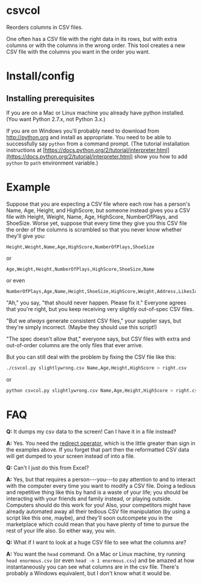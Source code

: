 # csvcol
Reorders columns in CSV files.

One often has a CSV file with the right data in its rows, but with
extra columns or with the columns in the wrong order.  This tool
creates a new CSV file with the columns you want in the order you
want.

# Install/config

## Installing prerequisites

If you are on a Mac or Linux machine you already have python
installed.  (You want Python 2.7.x, not Python 3.x.)

If you are on Windows you'll probably need to download from
http://python.org and install as appropriate.  You need to be able to
successfully say `python` from a command prompt.  (The tutorial
installation instructions at
[https://docs.python.org/2/tutorial/interpreter.html](https://docs.python.org/2/tutorial/interpreter.html)
show you how to add `python` to `path` environment variable.)

# Example

Suppose that you are expecting a CSV file where each row has a
person's Name, Age, Height, and HighScore, but someone instead gives
you a CSV file with Height, Weight, Name, Age, HighScore,
NumberOfPlays, and ShoeSize.  Worse yet, suppose that every time they
give you this CSV file the order of the columns is scrambled so that
you never know whether they'll give you:

```
Height,Weight,Name,Age,HighScore,NumberOfPlays,ShoeSize
```

or

```
Age,Weight,Height,NumberOfPlays,HighScore,ShoeSize,Name
```

or even

```
NumberOfPlays,Age,Name,Height,ShoeSize,HighScore,Weight,Address,LikesIceCream
```

"Ah," you say, "that should never happen.  Please fix it."  Everyone
agrees that you're right, but you keep receiving very slightly
out-of-spec CSV files.

"But we _always_ generate consistent CSV files," your supplier says,
but they're simply incorrect.  (Maybe they should use this script!)

"The spec doesn't allow that," everyone says, but CSV files with extra
and out-of-order columns are the only files that ever arrive.

But you can still deal with the problem by fixing the CSV file like this:

```bash
./csvcol.py slightlywrong.csv Name,Age,Height,HighScore > right.csv
```

or

```bash
python csvcol.py slightlywrong.csv Name,Age,Height,HighScore > right.csv
```

# FAQ

**Q:** It dumps my csv data to the screen!  Can I have it in a file instead?

**A:** Yes.  You need the
  [redirect operator](http://tldp.org/HOWTO/Bash-Prog-Intro-HOWTO-3.html),
  which is the little greater than sign in the examples above.  If you
  forget that part then the reformatted CSV data will get dumped to
  your screen instead of into a file.

**Q:** Can't I just do this from Excel?

**A:** Yes, but that requires a person---you---to pay attention to and
  to interact with the computer every time you want to modify a CSV
  file.  Doing a tedious and repetitive thing like this by hand is a
  waste of your life; you should be interacting with your friends and
  family instead, or playing outside.  Computers should do this work
  for you!  Also, your competitors might have already automated away
  all their tedious CSV file manipulation (by using a script like this
  one, maybe), and they'll soon outcompete you in the marketplace
  which could mean that you have plenty of time to pursue the rest of
  your life also.  So either way, you win.

**Q:** What if I want to look at a huge CSV file to see what the columns are?

**A:** You want the `head` command.  On a Mac or Linux machine, try
  running `head enormous.csv` (or even `head -n 1 enormous.csv`) and
  be amazed at how instantaneously you can see what columns are in the
  csv file.  There's probably a Windows equivalent, but I don't know
  what it would be.

